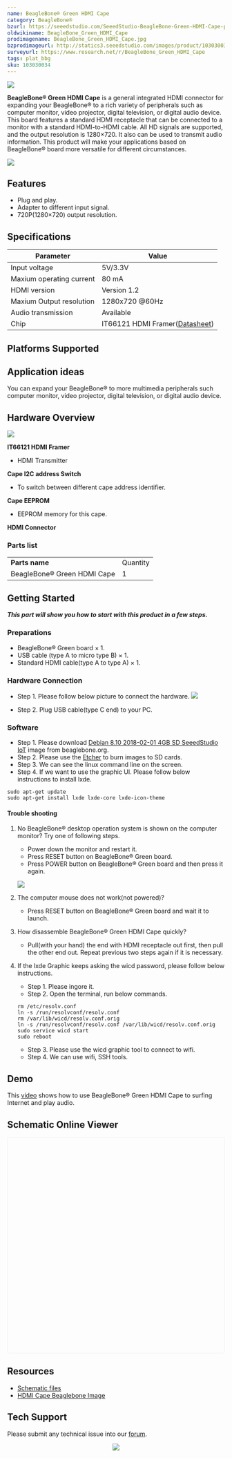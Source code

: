 ```yaml
---
name: BeagleBone® Green HDMI Cape
category: BeagleBone®
bzurl: https://seeedstudio.com/SeeedStudio-BeagleBone-Green-HDMI-Cape-p-2570.html
oldwikiname: BeagleBone_Green_HDMI_Cape
prodimagename: BeagleBone_Green_HDMI_Cape.jpg
bzprodimageurl: http://statics3.seeedstudio.com/images/product/103030034 1.jpg
surveyurl: https://www.research.net/r/BeagleBone_Green_HDMI_Cape
tags: plat_bbg
sku: 103030034
---
```


![](https://raw.githubusercontent.com/SeeedDocument/BeagleBone_Green_HDMI_Cape/master/img/BeagleBone_Green_HDMI_Cape.jpg)

**BeagleBone® Green HDMI Cape** is a general integrated HDMI connector for expanding your BeagleBone® to a rich variety of peripherals such as computer monitor, video projector, digital television, or digital audio device. This board features a standard HDMI receptacle that can be connected to a monitor with a standard HDMI-to-HDMI cable. All HD signals are supported, and the output resolution is 1280×720. It also can be used to transmit audio information. This product will make your applications based on BeagleBone® board more versatile for different circumstances.

[![](https://raw.githubusercontent.com/SeeedDocument/common/master/Get_One_Now_Banner.png)](http://www.seeedstudio.com/depot/BeagleBone-Green-HDMI-Cape-p-2570.html)

Features
--------

-   Plug and play.
-   Adapter to different input signal.
-   720P(1280×720) output resolution.

Specifications
-------------

| Parameter                | Value                                                                                                  |
|--------------------------|--------------------------------------------------------------------------------------------------------|
| Input voltage            | 5V/3.3V                                                                                                |
| Maxium operating current | 80 mA                                                                                                  |
| HDMI version             | Version 1.2                                                                                            |
| Maxium Output resolution | 1280x720 @60Hz                                                                                         |
| Audio transmission       | Available                                                                                              |
| Chip                     | IT66121 HDMI Framer([Datasheet](https://raw.githubusercontent.com/SeeedDocument/BeagleBone_Green_HDMI_Cape/master/res/IT66121FN_Datasheet_v1.02.pdf)) |

Platforms Supported
-------------------

Application ideas
-----------------

You can expand your BeagleBone® to more multimedia peripherals such computer monitor, video projector, digital television, or digital audio device.

Hardware Overview
-----------------

![](https://raw.githubusercontent.com/SeeedDocument/BeagleBone_Green_HDMI_Cape/master/img/BeagleBone_Green_HDMI_Cape_Componentss.jpg)


**IT66121 HDMI Framer**

   - HDMI Transmitter

**Cape I2C address Switch**

   - To switch between different cape address identifier.

**Cape EEPROM**

   - EEPROM memory for this cape.

**HDMI Connector**

### Parts list

|                            |          |
|----------------------------|----------|
| **Parts name**             | Quantity |
| BeagleBone® Green HDMI Cape | 1        |

Getting Started
-----------

***This part will show you how to start with this product in a few steps.***

### Preparations

-   BeagleBone® Green board × 1.
-   USB cable (type A to micro type B) × 1.
-   Standard HDMI cable(type A to type A) × 1.

### Hardware Connection

- Step 1. Please follow below picture to connect the hardware.
![](https://raw.githubusercontent.com/SeeedDocument/BeagleBone_Green_HDMI_Cape/master/img/BeagleBone_Green_HDMI_Cape_Connection_1200_s.jpg)

- Step 2. Plug USB cable(type C end) to your PC.

### Software

- Step 1. Please download [Debian 8.10 2018-02-01 4GB SD SeeedStudio IoT](https://debian.beagleboard.org/images/bone-debian-8.10-seeed-iot-armhf-2018-02-01-4gb.img.xz) image from beaglebone.org.
- Step 2. Please use the [Etcher](https://etcher.io/) to burn images to SD cards. 
- Step 3. We can see the linux command line on the screen.
- Step 4. If we want to use the graphic UI. Please follow below instructions to install lxde.

```
sudo apt-get update 
sudo apt-get install lxde lxde-core lxde-icon-theme
```


#### Trouble shooting

1. No BeagleBone® desktop operation system is shown on the computer monitor? Try one of following steps.

    - Power down the monitor and restart it.
    - Press RESET button on BeagleBone® Green board.
    - Press POWER button on BeagleBone® Green board and then press it again.


    ![](https://raw.githubusercontent.com/SeeedDocument/BeagleBone_Green_HDMI_Cape/master/img/Beaglebone-Green_s.jpg)

2. The computer mouse does not work(not powered)?
    -   Press RESET button on BeagleBone® Green board and wait it to launch.

3. How disassemble BeagleBone® Green HDMI Cape quickly?
    -   Pull(with your hand) the end with HDMI receptacle out first, then pull the other end out. Repeat previous two steps again if it is necessary.


4. If the lxde Graphic keeps asking the wicd password, please follow below instructions. 

    - Step 1. Please ingore it.
    - Step 2. Open the terminal, run below commands.

    ```
    rm /etc/resolv.conf
    ln -s /run/resolvconf/resolv.conf
    rm /var/lib/wicd/resolv.conf.orig
    ln -s /run/resolvconf/resolv.conf /var/lib/wicd/resolv.conf.orig
    sudo service wicd start
    sudo reboot
    ``` 

    - Step 3. Please use the wicd graphic tool to connect to wifi.
    - Step 4. We can use wifi, SSH tools. 


Demo
----

This [video](https://www.youtube.com/watch?v=-xvbXSd_9TY&feature=youtu.be) shows how to use BeagleBone® Green HDMI Cape to surfing Internet and play audio.


## Schematic Online Viewer

<div class="altium-ecad-viewer" data-project-src="https://raw.githubusercontent.com/SeeedDocument/BeagleBone_Green_HDMI_Cape/master/res/Schematic_Files.zip" style="border-radius: 0px 0px 4px 4px; height: 500px; border-style: solid; border-width: 1px; border-color: rgb(241, 241, 241); overflow: hidden; max-width: 1280px; max-height: 700px; box-sizing: border-box;" />
</div>


Resources
---------

- [Schematic files](https://raw.githubusercontent.com/SeeedDocument/BeagleBone_Green_HDMI_Cape/master/res/Schematic_Files.zip)
- [HDMI Cape Beaglebone Image](https://drive.google.com/open?id=15wXOtG4pZMifNoldoSvdOX9sBrev733L)

<!-- This Markdown file was created from http://www.seeedstudio.com/wiki/BeagleBone_Green_HDMI_Cape -->

## Tech Support
Please submit any technical issue into our [forum](http://forum.seeedstudio.com/). <br /><p style="text-align:center"><a href="https://www.seeedstudio.com/act-4.html?utm_source=wiki&utm_medium=wikibanner&utm_campaign=newproducts" target="_blank"><img src="https://github.com/SeeedDocument/Wiki_Banner/raw/master/new_product.jpg" /></a></p>